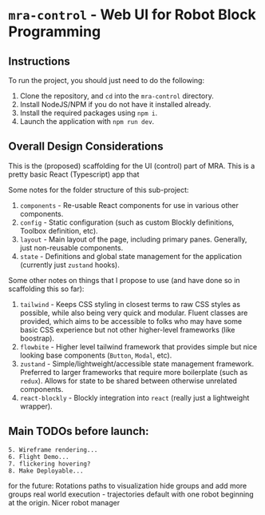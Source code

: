 # `mra-control` - Web UI for Robot Block Programming

## Instructions

To run the project, you should just need to do the following:

1. Clone the repository, and `cd` into the `mra-control` directory.
2. Install NodeJS/NPM if you do not have it installed already.
3. Install the required packages using `npm i`.
4. Launch the application with `npm run dev`.

## Overall Design Considerations

This is the (proposed) scaffolding for the UI (control) part of MRA. This is a pretty basic React (Typescript) app that

Some notes for the folder structure of this sub-project:

1. `components` - Re-usable React components for use in various other components.
2. `config` - Static configuration (such as custom Blockly definitions, Toolbox definition, etc).
3. `layout` - Main layout of the page, including primary panes. Generally, just non-reusable components.
4. `state` - Definitions and global state management for the application (currently just `zustand` hooks).

Some other notes on things that I propose to use (and have done so in scaffolding this so far):

1.  `tailwind` - Keeps CSS styling in closest terms to raw CSS styles as possible, while also being very quick and modular. Fluent classes are
    provided, which aims to be accessible to folks who may have some basic CSS experience but not other higher-level frameworks (like boostrap).
2.  `flowbite` - Higher level tailwind framework that provides simple but nice looking base components (`Button`, `Modal`, etc).
3.  `zustand` - Simple/lightweight/accessible state management framework. Preferred to larger frameworks that require more boilerplate (such as
    `redux`). Allows for state to be shared between otherwise unrelated components.
4.  `react-blockly` - Blockly integration into `react` (really just a lightweight wrapper).

## Main TODOs before launch:
    5. Wireframe rendering...
    6. Flight Demo...
    7. flickering hovering?
    8. Make Deployable...


for the future:
    Rotations
    paths to visualization
    hide groups and add more groups
    real world execution - trajectories
    default with one robot beginning at the origin.
    Nicer robot manager